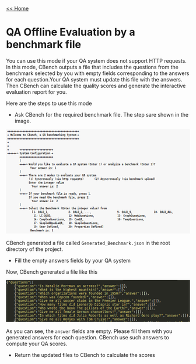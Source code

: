 [<< Home](https://github.com/aorogat/CBench/)

# QA Offline Evaluation by a benchmark file
You can use this mode if your QA  system does not support HTTP requests. In this mode,  CBench outputs a file that includes the questions from the benchmark selected by you with empty fields corresponding to the answers for each question.Your QA system must update this file with the answers. Then CBench can calculate the quality scores and generate the interactive evaluation report for you.

Here are the steps to use this mode
* Ask CBench for the required benchmark file. The step sare shown in the image.

![Image](Images/generateFile.png)

CBench generated a file called `Generated_Benchmark.json` in the root directory of the project.

* Fill the empty answers fields by your QA system

Now, CBench generated a file like this

![Image](Images/empty_file.png)

As you can see, the `answer` fields are empty. Please fill them with you generated answers for each question. CBench use such answers to compute your QA scores.

* Return the updated files to CBench to calculate the scores
